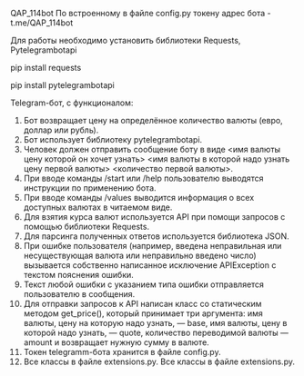 QAP_114bot
По встроенному в файле config.py токену адрес бота - t.me/QAP_114bot

Для работы необходимо установить библиотеки Requests, Pytelegrambotapi

pip install requests

pip install pytelegrambotapi

Telegram-бот, с функционалом:
1.	Бот возвращает цену на определённое количество валюты (евро, доллар или рубль).
2.  Бот использует библиотеку pytelegrambotapi.
3.	Человек должен отправить сообщение боту в виде <имя валюты цену которой он хочет узнать> <имя валюты в которой надо узнать цену первой валюты> <количество первой валюты>.
4.	При вводе команды /start или /help пользователю выводятся инструкции по применению бота.
5.	При вводе команды /values выводится информация о всех доступных валютах в читаемом виде.
6.	Для взятия курса валют используется API при помощи запросов с помощью библиотеки Requests.
7.	Для парсинга полученных ответов используется библиотека JSON.
8.	При ошибке пользователя (например, введена неправильная или несуществующая валюта или неправильно введено число) вызывается собственно написанное исключение APIException с текстом пояснения ошибки.
9.	Текст любой ошибки с указанием типа ошибки отправляется пользователю в сообщения.
10.	Для отправки запросов к API написан класс со статическим методом get_price(), который принимает три аргумента: 
имя валюты, цену на которую надо узнать, — base, имя валюты, цену в которой надо узнать, — quote, количество переводимой валюты — amount и возвращает нужную сумму в валюте.
11.	Токен telegramm-бота хранится в файле config.py.
12.	Все классы в файле extensions.py.
Все классы в файле extensions.py.

